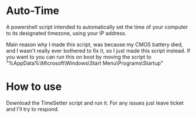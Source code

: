 # Auto-Time
A powershell script intended to automatically set the time of your computer to its designated timezone, using your IP address.

Main reason why I made this script, was because my CMOS battery died, and I wasn't really ever bothered to fix it, so I just made this script instead.
If you want to you can run this on boot by moving the script to "%AppData%\Microsoft\Windows\Start Menu\Programs\Startup"

# How to use
Download the TimeSetter script and run it. For any issues just leave ticket and I'll try to respond.
